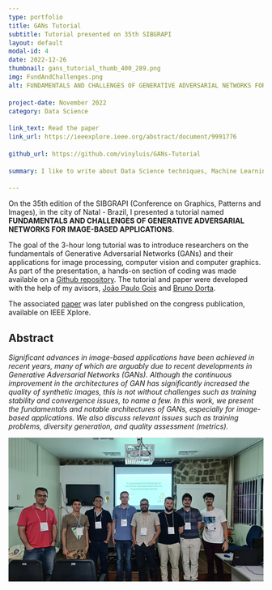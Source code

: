 ```yaml
---
type: portfolio
title: GANs Tutorial
subtitle: Tutorial presented on 35th SIBGRAPI
layout: default
modal-id: 4
date: 2022-12-26
thumbnail: gans_tutorial_thumb_400_289.png
img: FundAndChallenges.png
alt: FUNDAMENTALS AND CHALLENGES OF GENERATIVE ADVERSARIAL NETWORKS FOR IMAGE-BASED APPLICATIONS

project-date: November 2022
category: Data Science

link_text: Read the paper
link_url: https://ieeexplore.ieee.org/abstract/document/9991776

github_url: https://github.com/vinyluis/GANs-Tutorial

summary: I like to write about Data Science techniques, Machine Learning models, Deep Learning applied for image processing, and the career in Data Science. My articles reach around 30k people every month.

---
```


On the 35th edition of the SIBGRAPI (Conference on Graphics, Patterns and Images), in the city of Natal - Brazil, I presented a tutorial named **FUNDAMENTALS AND CHALLENGES OF GENERATIVE ADVERSARIAL NETWORKS FOR IMAGE-BASED APPLICATIONS**.

The goal of the 3-hour long tutorial was to introduce researchers on the fundamentals of Generative Adversarial Networks (GANs) and their applications for image processing, computer vision and computer graphics. As part of the presentation, a hands-on section of coding was made available on a [Github repository](https://github.com/vinyluis/GANs-Tutorial). The tutorial and paper were developed with the help of my avisors, [João Paulo Gois](https://scholar.google.com/citations?user=-AYhiyQAAAAJ&hl=pt-BR) and [Bruno Dorta](https://scholar.google.com.br/citations?user=6mREjGgAAAAJ&hl=pt-BR).

The associated [paper](https://ieeexplore.ieee.org/abstract/document/9991776) was later published on the congress publication, available on IEEE Xplore.

## Abstract
*Significant advances in image-based applications have been achieved in recent years, many of which are arguably due to recent developments in Generative Adversarial Networks (GANs). Although the continuous improvement in the architectures of GAN has significantly increased the quality of synthetic images, this is not without challenges such as training stability and convergence issues, to name a few. In this work, we present the fundamentals and notable architectures of GANs, especially for image-based applications. We also discuss relevant issues such as training problems, diversity generation, and quality assessment (metrics).*

![SIBGRAPI](content/portfolio/images/sibgrapi.jpg)